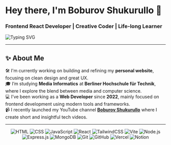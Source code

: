 <h1 align="">Hey there, I'm Boburov Shukurullo 👋</h1>
<h3 align="">Frontend React Developer | Creative Coder | Life-long Learner</h3>

<p align="start" >
  <img src="https://readme-typing-svg.herokuapp.com?font=Fira+Code&weight=900&pause=30&color=2ecc71&multiline=true&width=420&height=100&lines=Frontend+Developer+based+in+Uzbekistan;Love+React%2C+Tailwind+and+clean+UI;Building+things+with+code+%F0%9F%92%BB" alt="Typing SVG" />
</p>

---

## ✨ About Me

🛠️ I'm currently working on building and refining my **personal website**, focusing on clean design and great UX.  
🎓 I’m studying **Media Informatics** at **Berliner Hochschule für Technik**, where I explore the blend between media and computer science.  
💻 I’ve been working as a **Web Developer** since **2022**, mainly focused on frontend development using modern tools and frameworks.  
📹 I recently launched my YouTube channel **[Boburov Shukurullo]([https://youtube.com/@tobitacklestech](https://boburovdev.vercel.app/))** where I create short and insightful tech videos.

---
<p align="center" width="200px"> <!-- Languages --> <img src="https://img.shields.io/badge/HTML5-E34F26?style=for-the-badge&logo=html5&logoColor=white" alt="HTML" /> <img src="https://img.shields.io/badge/CSS3-1572B6?style=for-the-badge&logo=css3&logoColor=white" alt="CSS" /> <img src="https://img.shields.io/badge/JavaScript-F7DF1E?style=for-the-badge&logo=javascript&logoColor=black" alt="JavaScript" /> <!-- Frontend --> <img src="https://img.shields.io/badge/React-20232A?style=for-the-badge&logo=react&logoColor=61DAFB" alt="React" /> <img src="https://img.shields.io/badge/TailwindCSS-06B6D4?style=for-the-badge&logo=tailwindcss&logoColor=white" alt="TailwindCSS" /> <img src="https://img.shields.io/badge/Vite-646CFF?style=for-the-badge&logo=vite&logoColor=white" alt="Vite" /> <!-- Backend --> <img src="https://img.shields.io/badge/Node.js-339933?style=for-the-badge&logo=node.js&logoColor=white" alt="Node.js" /> <img src="https://img.shields.io/badge/Express.js-000000?style=for-the-badge&logo=express&logoColor=white" alt="Express.js" /> <!-- Database --> <img src="https://img.shields.io/badge/MongoDB-4EA94B?style=for-the-badge&logo=mongodb&logoColor=white" alt="MongoDB" /> <!-- Tools --> <img src="https://img.shields.io/badge/Git-F05032?style=for-the-badge&logo=git&logoColor=white" alt="Git" /> <img src="https://img.shields.io/badge/GitHub-181717?style=for-the-badge&logo=github&logoColor=white" alt="GitHub" /> <img src="https://img.shields.io/badge/Vercel-000000?style=for-the-badge&logo=vercel&logoColor=white" alt="Vercel" /> <img src="https://img.shields.io/badge/Notion-000000?style=for-the-badge&logo=notion&logoColor=white" alt="Notion" /> </p>
